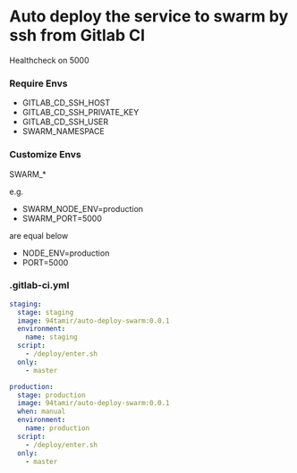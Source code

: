 # Auto deploy the service to swarm by ssh from Gitlab CI
Healthcheck on 5000
### Require Envs
* GITLAB_CD_SSH_HOST
* GITLAB_CD_SSH_PRIVATE_KEY
* GITLAB_CD_SSH_USER
* SWARM_NAMESPACE

### Customize Envs
SWARM_*

e.g.
* SWARM_NODE_ENV=production 
* SWARM_PORT=5000

are equal below 
* NODE_ENV=production
* PORT=5000

### .gitlab-ci.yml
```yaml
staging:
  stage: staging
  image: 94tamir/auto-deploy-swarm:0.0.1
  environment:
    name: staging
  script:
    - /deploy/enter.sh
  only:
    - master

production:
  stage: production
  image: 94tamir/auto-deploy-swarm:0.0.1
  when: manual
  environment:
    name: production
  script:
    - /deploy/enter.sh
  only:
    - master
```
